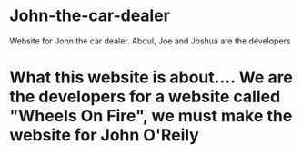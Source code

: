 # John-the-car-dealer
Website for John the car dealer. Abdul, Joe and Joshua are the developers

# What this website is about.... We are the developers for a website called "Wheels On Fire", we must make the website for John O'Reily

